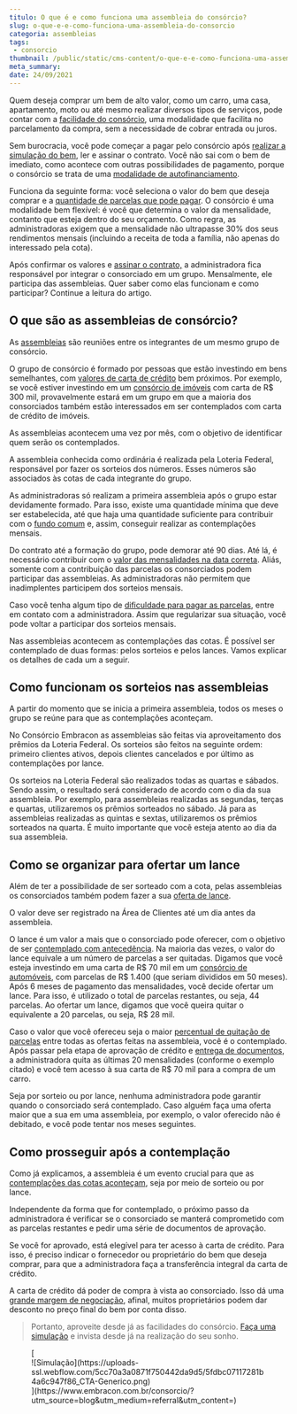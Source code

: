 ```yaml
---
titulo: O que é e como funciona uma assembleia do consórcio?
slug: o-que-e-e-como-funciona-uma-assembleia-do-consorcio
categoria: assembleias
tags:
 - consorcio
thumbnail: /public/static/cms-content/o-que-e-e-como-funciona-uma-assembleia-do-consorcio.jpg
meta_summary: 
date: 24/09/2021
---
```

Quem deseja comprar um bem de alto valor, como um carro, uma casa, apartamento, moto ou até mesmo realizar diversos tipos de serviços, pode contar com a [facilidade do consórcio](https://www.embracon.com.br/blog/afinal-o-que-e-o-consorcio), uma modalidade que facilita no parcelamento da compra, sem a necessidade de cobrar entrada ou juros.

Sem burocracia, você pode começar a pagar pelo consórcio após [realizar a simulação do bem](https://www.embracon.com.br/blog/simulacao-de-consorcio), ler e assinar o contrato. Você não sai com o bem de imediato, como acontece com outras possibilidades de pagamento, porque o consórcio se trata de uma [modalidade de autofinanciamento](https://www.embracon.com.br/blog/autofinanciamento-o-que-e-e-como-um-consorcio-pode-ajuda-lo).

Funciona da seguinte forma: você seleciona o valor do bem que deseja comprar e a [quantidade de parcelas que pode pagar](https://www.embracon.com.br/blog/como-calcular-as-parcelas-no-consorcio). O consórcio é uma modalidade bem flexível: é você que determina o valor da mensalidade, contanto que esteja dentro do seu orçamento. Como regra, as administradoras exigem que a mensalidade não ultrapasse 30% dos seus rendimentos mensais (incluindo a receita de toda a família, não apenas do interessado pela cota).

Após confirmar os valores e [assinar o contrato,](https://www.embracon.com.br/blog/saiba-o-que-avaliar-antes-de-assinar-um-contrato-de-consorcio) a administradora fica responsável por integrar o consorciado em um grupo. Mensalmente, ele participa das assembleias. Quer saber como elas funcionam e como participar? Continue a leitura do artigo.

O que são as assembleias de consórcio? 
---------------------------------------

As [assembleias](https://www.embracon.com.br/blog/assembleia-de-consorcio-como-funciona) são reuniões entre os integrantes de um mesmo grupo de consórcio.

O grupo de consórcio é formado por pessoas que estão investindo em bens semelhantes, com [valores de carta de crédito](https://www.embracon.com.br/blog/tudo-o-que-voce-precisa-saber-sobre-a-carta-de-credito-de-consorcios) bem próximos. Por exemplo, se você estiver investindo em um [consórcio de imóveis](https://www.embracon.com.br/blog/como-funciona-consorcio-de-imoveis) com carta de R$ 300 mil, provavelmente estará em um grupo em que a maioria dos consorciados também estão interessados em ser contemplados com carta de crédito de imóveis.

As assembleias acontecem uma vez por mês, com o objetivo de identificar quem serão os contemplados.

A assembleia conhecida como ordinária é realizada pela Loteria Federal, responsável por fazer os sorteios dos números. Esses números são associados às cotas de cada integrante do grupo.

As administradoras só realizam a primeira assembleia após o grupo estar devidamente formado. Para isso, existe uma quantidade mínima que deve ser estabelecida, até que haja uma quantidade suficiente para contribuir com o [fundo comum](https://www.embracon.com.br/conhecaoconsorcio/o-que-e-o-fundo-de-aquisicao-ou-fundo-comum-do-consorcio) e, assim, conseguir realizar as contemplações mensais.

Do contrato até a formação do grupo, pode demorar até 90 dias. Até lá, é necessário contribuir com o [valor das mensalidades na data correta](https://www.embracon.com.br/blog/5-dicas-para-pagar-seu-consorcio-sem-preocupacao). Aliás, somente com a contribuição das parcelas os consorciados podem participar das assembleias. As administradoras não permitem que inadimplentes participem dos sorteios mensais.

Caso você tenha algum tipo de [dificuldade para pagar as parcelas](https://www.embracon.com.br/conhecaoconsorcio/o-que-pode-ocorrer-no-caso-de-atraso-ou-falta-de-pagamento-das-parcelas), entre em contato com a administradora. Assim que regularizar sua situação, você pode voltar a participar dos sorteios mensais.

Nas assembleias acontecem as contemplações das cotas. É possível ser contemplado de duas formas: pelos sorteios e pelos lances. Vamos explicar os detalhes de cada um a seguir.

Como funcionam os sorteios nas assembleias 
-------------------------------------------

A partir do momento que se inicia a primeira assembleia, todos os meses o grupo se reúne para que as contemplações aconteçam.

No Consórcio Embracon as assembleias são feitas via aproveitamento dos prêmios da Loteria Federal. Os sorteios são feitos na seguinte ordem: primeiro clientes ativos, depois clientes cancelados e por último as contemplações por lance.

Os sorteios na Loteria Federal são realizados todas as quartas e sábados. Sendo assim, o resultado será considerado de acordo com o dia da sua assembleia. Por exemplo, para assembleias realizadas as segundas, terças e quartas, utilizaremos os prêmios sorteados no sábado. Já para as assembleias realizadas as quintas e sextas, utilizaremos os prêmios sorteados na quarta. É muito importante que você esteja atento ao dia da sua assembleia.

Como se organizar para ofertar um lance 
----------------------------------------

Além de ter a possibilidade de ser sorteado com a cota, pelas assembleias os consorciados também podem fazer a sua [oferta de lance](https://www.embracon.com.br/blog/como-fazer-oferta-de-lance-em-consorcio).

O valor deve ser registrado na Área de Clientes até um dia antes da assembleia.

O lance é um valor a mais que o consorciado pode oferecer, com o objetivo de ser [contemplado com antecedência](https://www.embracon.com.br/blog/antecipar-um-consorcio-descubra-aqui). Na maioria das vezes, o valor do lance equivale a um número de parcelas a ser quitadas. Digamos que você esteja investindo em uma carta de R$ 70 mil em um [consórcio de automóveis](https://www.embracon.com.br/blog/duvidas-frequentes-consorcio-de-carro), com parcelas de R$ 1.400 (que seriam divididos em 50 meses). Após 6 meses de pagamento das mensalidades, você decide ofertar um lance. Para isso, é utilizado o total de parcelas restantes, ou seja, 44 parcelas. Ao ofertar um lance, digamos que você queira quitar o equivalente a 20 parcelas, ou seja, R$ 28 mil.

Caso o valor que você ofereceu seja o maior [percentual de quitação de parcelas](https://www.embracon.com.br/blog/como-quitar-a-cota-de-consorcio) entre todas as ofertas feitas na assembleia, você é o contemplado. Após passar pela etapa de aprovação de crédito e [entrega de documentos](https://www.embracon.com.br/blog/documentacao-para-consorcio-tire-suas-principais-duvidas), a administradora quita as últimas 20 mensalidades (conforme o exemplo citado) e você tem acesso à sua carta de R$ 70 mil para a compra de um carro.

Seja por sorteio ou por lance, nenhuma administradora pode garantir quando o consorciado será contemplado. Caso alguém faça uma oferta maior que a sua em uma assembleia, por exemplo, o valor oferecido não é debitado, e você pode tentar nos meses seguintes.

Como prosseguir após a contemplação 
------------------------------------

Como já explicamos, a assembleia é um evento crucial para que as [contemplações das cotas aconteçam](https://www.embracon.com.br/blog/quais-sao-as-formas-de-contemplacao), seja por meio de sorteio ou por lance.

Independente da forma que for contemplado, o próximo passo da administradora é verificar se o consorciado se manterá comprometido com as parcelas restantes e pedir uma série de documentos de aprovação.

Se você for aprovado, está elegível para ter acesso à carta de crédito. Para isso, é preciso indicar o fornecedor ou proprietário do bem que deseja comprar, para que a administradora faça a transferência integral da carta de crédito.

A carta de crédito dá poder de compra à vista ao consorciado. Isso dá uma [grande margem de negociação](https://www.embracon.com.br/blog/4-dicas-para-conseguir-uma-boa-negociacao-na-hora-de-adquirir-o-seu-bem), afinal, muitos proprietários podem dar desconto no preço final do bem por conta disso.

> Portanto, aproveite desde já as facilidades do consórcio. [Faça uma simulação](https://www.embracon.com.br/) e invista desde já na realização do seu sonho.

<figure class="w-richtext-figure-type-image w-richtext-align-center">[<div>![Simulação](https://uploads-ssl.webflow.com/5cc70a3a0871f750442da9d5/5fdbc07117281b4a6c947f86_CTA-Generico.png)</div>](https://www.embracon.com.br/consorcio/?utm_source=blog&utm_medium=referral&utm_content=)</figure>
